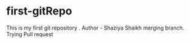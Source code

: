# first-gitRepo
This is my first git repository .
Author - Shaziya Shaikh merging branch.
Trying Pull request
